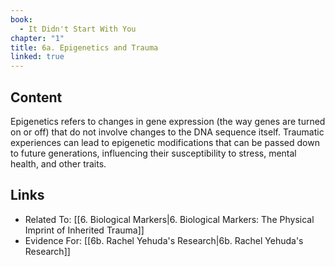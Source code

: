```yaml
---
book:
  - It Didn't Start With You
chapter: "1"
title: 6a. Epigenetics and Trauma
linked: true
---
```

## Content

Epigenetics refers to changes in gene expression (the way genes are turned on or off) that do not involve changes to the DNA sequence itself. Traumatic experiences can lead to epigenetic modifications that can be passed down to future generations, influencing their susceptibility to stress, mental health, and other traits.

## Links

- Related To: [[6. Biological Markers|6. Biological Markers: The Physical Imprint of Inherited Trauma]]
- Evidence For: [[6b. Rachel Yehuda's Research|6b. Rachel Yehuda's Research]]


